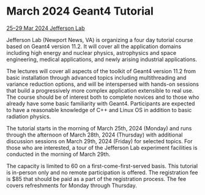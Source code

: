 # March 2024 Geant4 Tutorial

[25–29 Mar 2024 Jefferson Lab](https://indico.jlab.org/event/828/)


Jefferson Lab (Newport News, VA) is organizing a four day tutorial course based on 
Geant4 version 11.2. 
It will cover all the application domains including high energy and nuclear physics, 
astrophysics and space engineering, medical applications, and newly arising 
industrial applications.
 
The lectures will cover all aspects of the toolkit of Geant4 version 11.2 
from basic installation through advanced topics including multithreading 
and variance reduction options, and will be interspersed with hands-on 
sessions that build a progressively more complex application extensible 
to real use. The course should be of interest both to complete novices 
and to those who already have some basic familiarity with Geant4. 
Participants are expected to have a reasonable knowledge of C++ and 
Linux OS in addition to basic radiation physics.
 
The tutorial starts in the morning of March 25th, 2024 (Monday) and runs 
through the afternoon of March 28th, 2024 (Thursday) with additional 
discussion sessions on March 29th, 2024 (Friday) for selected topics. 
For those who are interested, a tour of the Jefferson Lab experiment 
facilities is conducted in the morning of March 29th.
 
The capacity is limited to 60 on a first-come-first-served basis. 
This tutorial is in-person only and no remote participation is offered. 
The registration fee is $85 that should be paid as a part of the 
registration process. The fee covers refreshments for Monday through Thursday.